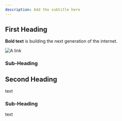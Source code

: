 ```yaml
---
description: Add the subtitle here
---
```



## First Heading
<!-- In this section, you will: -->

<!-- **Understand**
* Thing1
* Thing2
* Thing3 -->

<!--** Be Able To**
* Thing1
* Thing2
* Thing3 -->

**Bold text** is building the next generation of the internet.

![A link](../../.gitbook/assets/twitter-banner-1500x500.png)

### Sub-Heading

## Second Heading

text

### Sub-Heading

text
